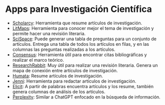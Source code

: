 # Apps para Investigación Científica
* [Scholarcy](https://www.scholarcy.com/): Herramienta que resume artículos de investigación.
* [LitMaps](https://www.litmaps.com/): Herramienta para conocer mejor el tema de investigación y permite hacer una revisión literaria.
* [SciSpace](https://typeset.io/): Puede generar una tabla de preguntas para un conjunto de artículos. Entrega una tabla de todos los artículos en filas, y en las columnas las preguntas realizadas a los artículos.
* [Consensus](https://consensus.app/): Herramienta útil para encontrar citas bibliográficas y realizar el marco teórico.
* [ResearchRabbit](https://www.researchrabbit.ai/): Muy útil para realizar una revisión literaria. Genera un mapa de conexión entre artículos de investigación. 
* [Humata](https://app.humata.ai/): Resume artículos de investigación.
* [Jenni](https://jenni.ai/): Herramienta para redactar artículos de investigación.
* [Elicit](https://elicit.com/): A partir de palabras encuentra artículos y los resume, también genera columnas de análisis de los artículos.  
* [Perplexity](https://www.perplexity.ai/): Similar a ChatGPT enfocado en la búsqueda de información.
